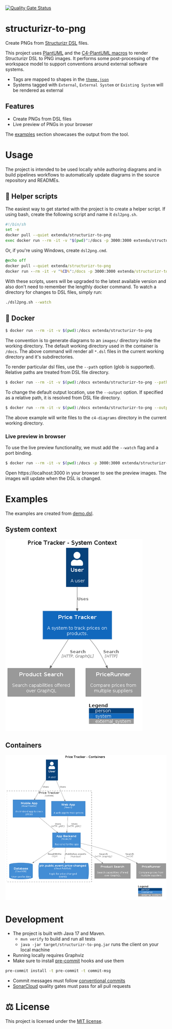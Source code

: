 [![Quality Gate Status](https://sonarcloud.io/api/project_badges/measure?project=extenda_structurizr-to-png&metric=alert_status)](https://sonarcloud.io/summary/new_code?id=extenda_structurizr-to-png)

# structurizr-to-png

Create PNGs from [Structurizr DSL](https://github.com/structurizr/dsl#readme) files.

This project uses [PlantUML](https://plantuml.com) and the [C4-PlantUML macros](https://github.com/plantuml-stdlib/C4-PlantUML)
to render Structurizr DSL to PNG images. It performs some post-processing of the workspace model to support conventions around external software systems.

  * Tags are mapped to shapes in the [`theme.json`](./src/main/resources/themes/theme.json)
  * Systems tagged with `External`, `External System` or `Existing System` will be rendered as external

## Features

  * Create PNGs from DSL files
  * Live preview of PNGs in your browser

The [examples](#examples) section showcases the output from the tool.

# Usage

The project is intended to be used locally while authoring diagrams and in build pipelines workflows to automatically update diagrams in the source repository and READMEs.

## :rocket: Helper scripts

The easiest way to get started with the project is to create a helper script. If using bash, create the following script and name it `dsl2png.sh`.

```bash
#!/bin/sh
set -e
docker pull --quiet extenda/structurizr-to-png
exec docker run --rm -it -v "$(pwd)":/docs -p 3000:3000 extenda/structurizr-to-png "$@"

```

Or, if you're using Windows, create `dsl2png.cmd`.

```cmd
@echo off
docker pull --quiet extenda/structurizr-to-png
docker run --rm -it -v "%CD%":/docs -p 3000:3000 extenda/structurizr-to-png %*
```

With these scripts, users will be upgraded to the latest available version and also don't need to remember the lengthly docker command. To watch a directory for changes to DSL files, simply run:

```bash
./dsl2png.sh --watch
```

## :whale: Docker

```bash
$ docker run --rm -it -v $(pwd):/docs extenda/structurizr-to-png
```

The convention is to generate diagrams to an `images/` directory inside the working directory. The default working directory used in the container is `/docs`. The above command will render all `*.dsl` files in the current working directory and it's subdirectories.

To render particular dsl files, use the `--path` option (glob is supported). Relative paths are treated from DSL file directory.

```bash
$ docker run --rm -it -v $(pwd):/docs extenda/structurizr-to-png --path workspace.ecd.dsl
```

To change the default output location, use the `--output` option. If specified as a relative path, it is resolved from DSL file directory.

```bash
$ docker run --rm -it -v $(pwd):/docs extenda/structurizr-to-png --output c4-diagrams
```

The above example will write files to the `c4-diagrams` directory in the current working directory.

### Live preview in browser

To use the live preview functionality, we must add the `--watch` flag and a port binding.

```bash
$ docker run --rm -it -v $(pwd):/docs -p 3000:3000 extenda/structurizr-to-png --watch
```

Open https://localhost:3000 in your browser to see the preview images. The images will update when the DSL is changed.

# Examples

The examples are created from [demo.dsl](demo.dsl).

## System context

![System context](images/structurizr-PriceTracker-SystemContext.png)

## Containers
![Container view](images/structurizr-PriceTracker-Container.png)

# Development

  * The project is built with Java 17 and Maven.
    * `mvn verify` to build and run all tests
    * `java -jar target/structurizr-to-png.jar` runs the client on your local machine
  * Running locally requires Graphviz
  * Make sure to install [pre-commit](https://pre-commit.com) hooks and use them
  ```bash
  pre-commit install -t pre-commit -t commit-msg
  ```
  * Commit messages must follow [conventional commits](https://conventionalcommits.org)
  * [SonarCloud](https://sonarcloud.io/dashboard?id=extenda_structurizr-to-png)
    quality gates must pass for all pull requests

# :balance_scale: License

This project is licensed under the [MIT license](LICENSE).
